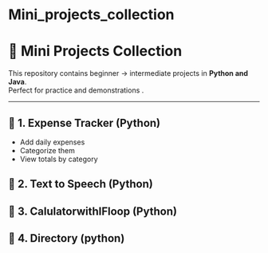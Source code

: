 # Mini_projects_collection

# 🚀 Mini Projects Collection

This repository contains beginner → intermediate projects in **Python and Java**.  
Perfect for practice and demonstrations .

---

## 🔹 1. Expense Tracker (Python)
- Add daily expenses
- Categorize them
- View totals by category

## 🔹 2. Text to Speech (Python)

## 🔹 3. CalulatorwithIFloop (Python)

## 🔹 4. Directory (python)

